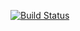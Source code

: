 [![Build Status](https://travis-ci.com/georgeabdulaziz/slack-demo.svg?branch=master)](https://travis-ci.com/georgeabdulaziz/slack-demo)
